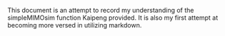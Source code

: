 This document is an attempt to record my understanding of the simpleMIMOsim function Kaipeng provided. It is also my first attempt at becoming more versed in utilizing markdown.
